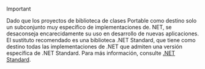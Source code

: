 > [!IMPORTANT]
> Dado que los proyectos de biblioteca de clases Portable como destino solo un subconjunto muy específico de implementaciones de. NET, se desaconseja encarecidamente su uso en desarrollo de nuevas aplicaciones. El sustituto recomendado es una biblioteca .NET Standard, que tiene como destino todas las implementaciones de .NET que admiten una versión específica de .NET Standard. Para más información, consulte [.NET Standard](~/docs/standard/net-standard.md).